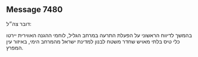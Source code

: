 ## Message 7480

דובר צה״ל:

בהמשך לדיווח הראשוני על הפעלת התרעה במרחב הגליל, לוחמי ההגנה האווירית יירטו כלי טיס בלתי מאויש שחדר משטח לבנון למדינת ישראל מהמרחב הימי, באיזור עין המפרץ.

